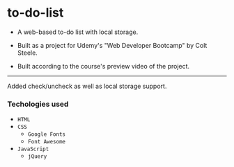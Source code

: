# to-do-list

* A web-based to-do list with local storage.

* Built as a project for Udemy's "Web Developer Bootcamp" by Colt Steele.

* Built according to the course's preview video of the project.

---
Added check/uncheck as well as local storage support.

### Techologies used
* `HTML`
* `CSS`
  * `Google Fonts`
  * `Font Awesome`
* `JavaScript`
  * `jQuery`
